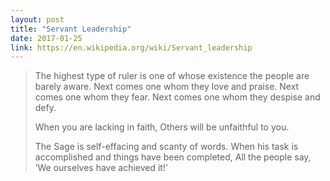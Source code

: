```yaml
---
layout: post
title: "Servant Leadership"
date: 2017-01-25
link: https://en.wikipedia.org/wiki/Servant_leadership
---
```


> The highest type of ruler is one of whose existence the people are barely aware.
> Next comes one whom they love and praise.
> Next comes one whom they fear.
> Next comes one whom they despise and defy.
> 
> When you are lacking in faith,
> Others will be unfaithful to you.
> 
> The Sage is self-effacing and scanty of words.
> When his task is accomplished and things have been completed, All the people say, ‘We ourselves have achieved it!’
